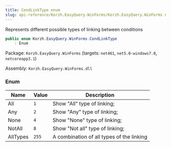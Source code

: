 ```yaml
---
title: CondLinkType enum
slug: api-reference/Korzh.EasyQuery.WinForms/Korzh.EasyQuery.WinForms namespace/condlinktype-enum
---
```



Represents different possible types of linking between conditions
```csharp
public enum Korzh.EasyQuery.WinForms.CondLinkType
    : Enum

```
Package: `Korzh.EasyQuery.WinForms` (targets: `net461`, `net5.0-windows7.0`, `netcoreapp3.1`)

Assembly: `Korzh.EasyQuery.WinForms.dll`

### Enum

| Name | Value | Description | 
| --- | --- | --- | 
| All | `1` | Show "All" type of linking; | 
| Any | `2` | Show "Any" type of linking; | 
| None | `4` | Show "None" type of linking; | 
| NotAll | `8` | Show "Not all" type of linking; | 
| AllTypes | `255` | A combination of all types of the linking |